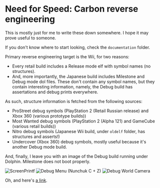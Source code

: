 # Need for Speed: Carbon reverse engineering
 
This is mostly just for me to write these down somewhere.
I hope it may prove useful to someone.

If you don't know where to start looking, check the `documentation` folder.

Primary reverse engineering target is the Wii, for two reasons:
 - Every retail build includes a Release mode elf with symbol names (no structures).
 - And, more importantly, the Japanese build includes Milestone and Debug mode dol files. These don't contain any symbol names, but they contain interesting information, namely, the Debug build has assertations and debug prints everywhere.
 
As such, structure information is fetched from the following sources:
  - ProStreet debug symbols (PlayStation 2 (Retail Russian release) and Xbox 360 (various prototype builds))
  - Most Wanted debug symbols (PlayStation 2 (Alpha 121) and GameCube (various retail builds))
  - Nitro debug symbols (Japanese Wii build, under `oldelf` folder, has structures and asserts!)
  - Undercover (Xbox 360) debug symbols, mostly useful because it's another Debug mode build.


And, finally, I leave you with an image of the Debug build running under Dolphin.
Milestone does not boot properly.

![ScreenPrintf](https://i.imgur.com/pioRIIV.png)
![Debug Menu (Nunchuk C + Z)](https://i.imgur.com/CAV2VJW.png)
![Debug World Camera](https://i.imgur.com/oifC9a6.png)

Oh, and here's [a link](https://drive.google.com/file/d/1MK16JSJ6VkKlJhtcZrITi12Y3W90R0it/view?usp=sharing).